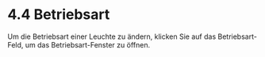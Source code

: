 # 4.4 Betriebsart

Um die Betriebsart einer Leuchte zu ändern, klicken Sie auf das Betriebsart-Feld, um das Betriebsart-Fenster zu öffnen. 